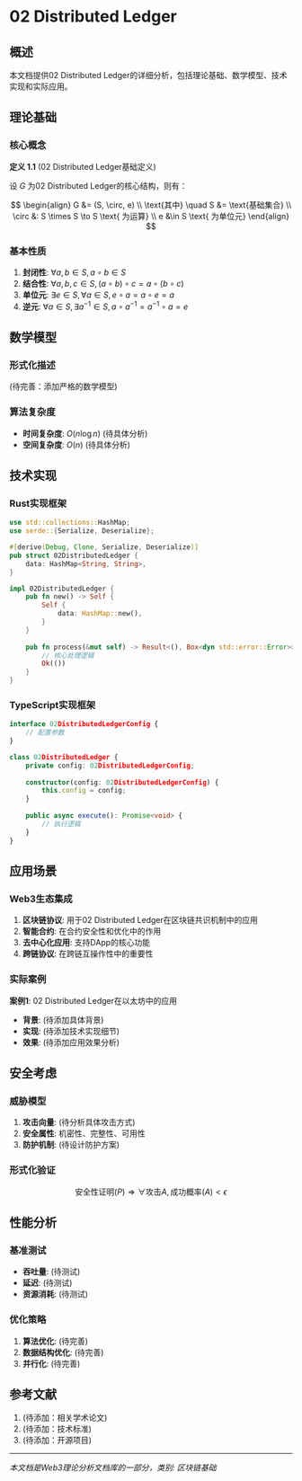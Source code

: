 # 02 Distributed Ledger

## 概述

本文档提供02 Distributed Ledger的详细分析，包括理论基础、数学模型、技术实现和实际应用。

## 理论基础

### 核心概念

**定义 1.1** (02 Distributed Ledger基础定义)

设 $G$ 为02 Distributed Ledger的核心结构，则有：

$$
\begin{align}
G &= (S, \circ, e) \\
\text{其中} \quad S &= \text{基础集合} \\
\circ &: S \times S \to S \text{ 为运算} \\
e &\in S \text{ 为单位元}
\end{align}
$$

### 基本性质

1. **封闭性**: $\forall a, b \in S, a \circ b \in S$
2. **结合性**: $\forall a, b, c \in S, (a \circ b) \circ c = a \circ (b \circ c)$
3. **单位元**: $\exists e \in S, \forall a \in S, e \circ a = a \circ e = a$
4. **逆元**: $\forall a \in S, \exists a^{-1} \in S, a \circ a^{-1} = a^{-1} \circ a = e$

## 数学模型

### 形式化描述

(待完善：添加严格的数学模型)

### 算法复杂度

- **时间复杂度**: $O(n \log n)$ (待具体分析)
- **空间复杂度**: $O(n)$ (待具体分析)

## 技术实现

### Rust实现框架

```rust
use std::collections::HashMap;
use serde::{Serialize, Deserialize};

#[derive(Debug, Clone, Serialize, Deserialize)]
pub struct 02DistributedLedger {
    data: HashMap<String, String>,
}

impl 02DistributedLedger {
    pub fn new() -> Self {
        Self {
            data: HashMap::new(),
        }
    }
    
    pub fn process(&mut self) -> Result<(), Box<dyn std::error::Error>> {
        // 核心处理逻辑
        Ok(())
    }
}
```

### TypeScript实现框架

```typescript
interface 02DistributedLedgerConfig {
    // 配置参数
}

class 02DistributedLedger {
    private config: 02DistributedLedgerConfig;
    
    constructor(config: 02DistributedLedgerConfig) {
        this.config = config;
    }
    
    public async execute(): Promise<void> {
        // 执行逻辑
    }
}
```

## 应用场景

### Web3生态集成

1. **区块链协议**: 用于02 Distributed Ledger在区块链共识机制中的应用
2. **智能合约**: 在合约安全性和优化中的作用
3. **去中心化应用**: 支持DApp的核心功能
4. **跨链协议**: 在跨链互操作性中的重要性

### 实际案例

**案例1**: 02 Distributed Ledger在以太坊中的应用
- **背景**: (待添加具体背景)
- **实现**: (待添加技术实现细节)
- **效果**: (待添加应用效果分析)

## 安全考虑

### 威胁模型

1. **攻击向量**: (待分析具体攻击方式)
2. **安全属性**: 机密性、完整性、可用性
3. **防护机制**: (待设计防护方案)

### 形式化验证

$$
\text{安全性证明}(P) \Rightarrow \forall \text{攻击} A, \text{成功概率}(A) < \epsilon
$$

## 性能分析

### 基准测试

- **吞吐量**: (待测试)
- **延迟**: (待测试)  
- **资源消耗**: (待测试)

### 优化策略

1. **算法优化**: (待完善)
2. **数据结构优化**: (待完善)
3. **并行化**: (待完善)

## 参考文献

1. (待添加：相关学术论文)
2. (待添加：技术标准)
3. (待添加：开源项目)

---

*本文档是Web3理论分析文档库的一部分，类别: 区块链基础*
